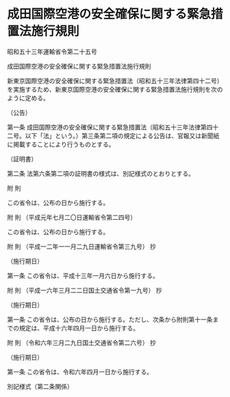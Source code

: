 # 成田国際空港の安全確保に関する緊急措置法施行規則

昭和五十三年運輸省令第二十五号

成田国際空港の安全確保に関する緊急措置法施行規則

新東京国際空港の安全確保に関する緊急措置法（昭和五十三年法律第四十二号）を実施するため、新東京国際空港の安全確保に関する緊急措置法施行規則を次のように定める。

（公告）

第一条 成田国際空港の安全確保に関する緊急措置法（昭和五十三年法律第四十二号。以下「法」という。）第三条第二項の規定による公告は、官報又は新聞紙に掲載することにより行うものとする。

（証明書）

第二条 法第六条第二項の証明書の様式は、別記様式のとおりとする。

附 則

この省令は、公布の日から施行する。

附 則 （平成元年七月二〇日運輸省令第二四号）

この省令は、公布の日から施行する。

附 則 （平成一二年一一月二九日運輸省令第三九号） 抄

（施行期日）

第一条 この省令は、平成十三年一月六日から施行する。

附 則 （平成一六年三月二二日国土交通省令第一九号） 抄

（施行期日）

第一条 この省令は、公布の日から施行する。ただし、次条から附則第十一条までの規定は、平成十六年四月一日から施行する。

附 則 （令和六年三月二九日国土交通省令第二六号） 抄

（施行期日）

第一条 この省令は、令和六年四月一日から施行する。

別記様式（第二条関係）

[](/./pict/2FH00000072479.pdf)
